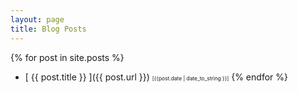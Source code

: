 ```yaml
---
layout: page
title: Blog Posts
---
```


{% for post in site.posts %}
  * [ {{ post.title }} ]({{ post.url }}) <span style="font-size:0.6em"> [{{post.date | date_to_string }}]</span>
{% endfor %}